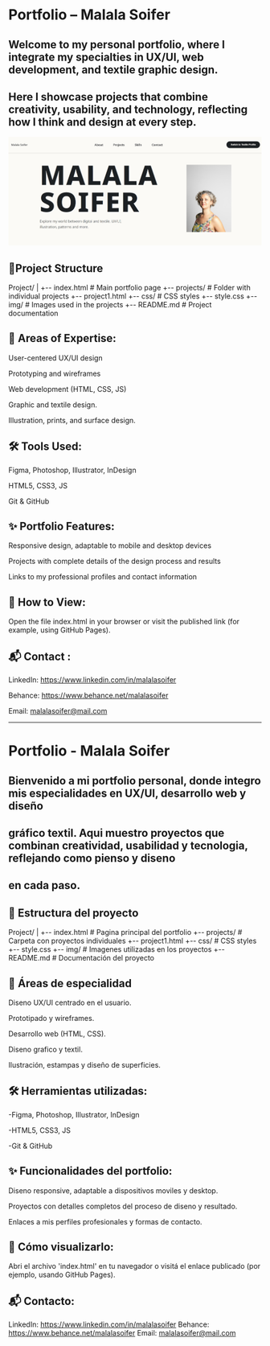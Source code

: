 # Portfolio – Malala Soifer

## **Welcome to my personal portfolio, where I integrate my specialties in UX/UI, web development, and textile graphic design.**
## **Here I showcase projects that combine creativity, usability, and technology, reflecting how I think and design at every step.**

![preview image of website](/images/Screenshot%20Portfolio.jpg)

## 📁Project Structure   

Project/
|
+-- index.html         # Main portfolio page
+-- projects/          # Folder with individual projects
    +-- project1.html
+-- css/               # CSS styles
    +-- style.css
+-- img/               # Images used in the projects
+-- README.md          # Project documentation

## 🧩 Areas of Expertise:

User-centered UX/UI design

Prototyping and wireframes

Web development (HTML, CSS, JS)

Graphic and textile design.

Illustration, prints, and surface design.

## 🛠️ Tools Used:

Figma, Photoshop, Illustrator, InDesign

HTML5, CSS3, JS

Git & GitHub

## ✨ Portfolio Features: 

Responsive design, adaptable to mobile and desktop devices

Projects with complete details of the design process and results

Links to my professional profiles and contact information

## 🚀 How to View:

Open the file index.html in your browser or visit the published link (for example, using GitHub Pages).

## 📬 Contact :

LinkedIn: https://www.linkedin.com/in/malalasoifer

Behance: https://www.behance.net/malalasoifer

Email: malalasoifer@mail.com
_____________________________________________________________________________________________________________

# Portfolio - Malala Soifer


## **Bienvenido a mi portfolio personal, donde integro mis especialidades en UX/UI, desarrollo web y diseño**
## **gráfico textil. Aqui muestro proyectos que combinan creatividad, usabilidad y tecnologia, reflejando como pienso y diseno**
## **en cada paso.**


## 📁 Estructura del proyecto

Project/
|
+-- index.html         # Pagina principal del portfolio
+-- projects/          # Carpeta con proyectos individuales
    +-- project1.html
+-- css/               # CSS styles
    +-- style.css
+-- img/               # Imagenes utilizadas en los proyectos
+-- README.md          # Documentación del proyecto

## 🧩 Áreas de especialidad

 Diseno UX/UI centrado en el usuario.

 Prototipado y wireframes.

 Desarrollo web (HTML, CSS).

 Diseno grafico y textil.

 Ilustración, estampas y diseño de superficies.

## 🛠️ Herramientas utilizadas:

 -Figma, Photoshop, Illustrator, InDesign

 -HTML5, CSS3, JS

 -Git & GitHub

## ✨ Funcionalidades del portfolio:

 Diseno responsive, adaptable a dispositivos moviles y desktop.

 Proyectos con detalles completos del proceso de diseno y resultado.

 Enlaces a mis perfiles profesionales y formas de contacto.

## 🚀 Cómo visualizarlo:

Abri el archivo 'index.html' en tu navegador o visitá el enlace publicado (por ejemplo, usando GitHub Pages).

## 📬 Contacto:

 LinkedIn: https://www.linkedin.com/in/malalasoifer
 Behance: https://www.behance.net/malalasoifer
 Email: malalasoifer@mail.com

